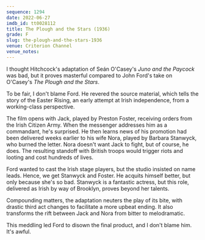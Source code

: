 ```yaml
---
sequence: 1294
date: 2022-06-27
imdb_id: tt0028112
title: The Plough and the Stars (1936)
grade: F
slug: the-plough-and-the-stars-1936
venue: Criterion Channel
venue_notes:
---
```


I thought Hitchcock's adaptation of Seán O'Casey's <span data-imdb-id="tt0021015">_Juno and the Paycock_</span> was bad, but it proves masterful compared to John Ford's take on O'Casey's _The Plough and the Stars_.

<!-- end -->

To be fair, I don't blame Ford. He revered the source material, which tells the story of the Easter Rising, an early attempt at Irish independence, from a working-class perspective.

The film opens with Jack, played by Preston Foster, receiving orders from the Irish Citizen Army. When the messenger addresses him as a commandant, he's surprised. He then learns news of his promotion had been delivered weeks earlier to his wife Nora, played by Barbara Stanwyck, who burned the letter. Nora doesn't want Jack to fight, but of course, he does. The resulting standoff with British troops would trigger riots and looting and cost hundreds of lives.

Ford wanted to cast the Irish stage players, but the studio insisted on name leads. Hence, we get Stanwyck and Foster. He acquits himself better, but only because she's so bad. Stanwyck is a fantastic actress, but this role, delivered as Irish by way of Brooklyn, proves beyond her talents.

Compounding matters, the adaptation neuters the play of its bite, with drastic third act changes to facilitate a more upbeat ending. It also transforms the rift between Jack and Nora from bitter to melodramatic.

This meddling led Ford to disown the final product, and I don't blame him. It's awful.
